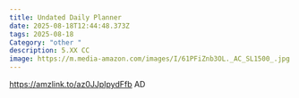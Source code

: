 ```yaml
---
title: Undated Daily Planner
date: 2025-08-18T12:44:48.373Z
tags: 2025-08-18
Category: "other "
description: 5.XX CC
image: https://m.media-amazon.com/images/I/61PFiZnb3OL._AC_SL1500_.jpg
---
```

https://amzlink.to/az0JJpIpydFfb      AD